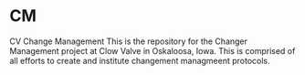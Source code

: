 # CM
CV Change Management
This is the repository for the Changer Management project at Clow Valve in Oskaloosa, Iowa. This is comprised of all efforts to create and institute changement managmeent protocols.
